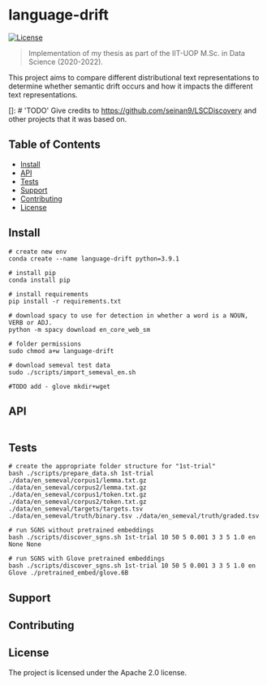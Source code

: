 # language-drift


[![License](https://img.shields.io/badge/License-Apache%202.0-blue.svg)](https://opensource.org/licenses/Apache-2.0)

> Implementation of my thesis as part of the IIT-UOP M.Sc. in Data Science (2020-2022). 

This project aims to compare different distributional text representations to determine whether semantic drift occurs and how it impacts the different text representations.

[]: # 'TODO' Give credits to https://github.com/seinan9/LSCDiscovery and other projects that it was based on.

## Table of Contents

- [Install](#install)
- [API](#api)
- [Tests](#tests)
- [Support](#support)
- [Contributing](#contributing)
- [License](#license)

## Install

```
# create new env
conda create --name language-drift python=3.9.1

# install pip
conda install pip

# install requirements
pip install -r requirements.txt

# download spacy to use for detection in whether a word is a NOUN, VERB or ADJ.
python -m spacy download en_core_web_sm

# folder permissions
sudo chmod a+w language-drift

# download semeval test data
sudo ./scripts/import_semeval_en.sh

#TODO add - glove mkdir+wget 
```

## API

```

```

## Tests

```
# create the appropriate folder structure for "1st-trial"
bash ./scripts/prepare_data.sh 1st-trial ./data/en_semeval/corpus1/lemma.txt.gz ./data/en_semeval/corpus2/lemma.txt.gz ./data/en_semeval/corpus1/token.txt.gz ./data/en_semeval/corpus2/token.txt.gz ./data/en_semeval/targets/targets.tsv ./data/en_semeval/truth/binary.tsv ./data/en_semeval/truth/graded.tsv

# run SGNS without pretrained embeddings
bash ./scripts/discover_sgns.sh 1st-trial 10 50 5 0.001 3 3 5 1.0 en None None

# run SGNS with Glove pretrained embeddings
bash ./scripts/discover_sgns.sh 1st-trial 10 50 5 0.001 3 3 5 1.0 en Glove ./pretrained_embed/glove.6B
```

## Support


## Contributing



## License
The project is licensed under the Apache 2.0 license.
